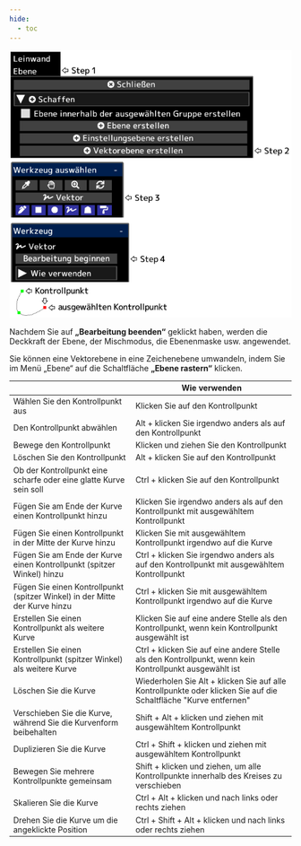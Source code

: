 ```yaml
---
hide:
  - toc
---
```


<!-- https://steamcommunity.com/sharedfiles/filedetails/?id=2955215165 -->

![vector_layer](./image/vector_layer.png)

Nachdem Sie auf __„Bearbeitung beenden“__ geklickt haben, werden die Deckkraft der Ebene, der Mischmodus, die Ebenenmaske usw. angewendet.

Sie können eine Vektorebene in eine Zeichenebene umwandeln, indem Sie im Menü „Ebene“ auf die Schaltfläche __„Ebene rastern“__ klicken.

|  | Wie verwenden |
| ------ | ----------- |
| Wählen Sie den Kontrollpunkt aus | Klicken Sie auf den Kontrollpunkt |
| Den Kontrollpunkt abwählen | Alt + klicken Sie irgendwo anders als auf den Kontrollpunkt |
| Bewege den Kontrollpunkt | Klicken und ziehen Sie den Kontrollpunkt |
| Löschen Sie den Kontrollpunkt | Alt + klicken Sie auf den Kontrollpunkt |
| Ob der Kontrollpunkt eine scharfe oder eine glatte Kurve sein soll | Ctrl + klicken Sie auf den Kontrollpunkt |
| Fügen Sie am Ende der Kurve einen Kontrollpunkt hinzu | Klicken Sie irgendwo anders als auf den Kontrollpunkt mit ausgewähltem Kontrollpunkt |
| Fügen Sie einen Kontrollpunkt in der Mitte der Kurve hinzu | Klicken Sie mit ausgewähltem Kontrollpunkt irgendwo auf die Kurve |
| Fügen Sie am Ende der Kurve einen Kontrollpunkt (spitzer Winkel) hinzu | Ctrl + klicken Sie irgendwo anders als auf den Kontrollpunkt mit ausgewähltem Kontrollpunkt |
| Fügen Sie einen Kontrollpunkt (spitzer Winkel) in der Mitte der Kurve hinzu | Ctrl + klicken Sie mit ausgewähltem Kontrollpunkt irgendwo auf die Kurve |
| Erstellen Sie einen Kontrollpunkt als weitere Kurve | Klicken Sie auf eine andere Stelle als den Kontrollpunkt, wenn kein Kontrollpunkt ausgewählt ist |
| Erstellen Sie einen Kontrollpunkt (spitzer Winkel) als weitere Kurve | Ctrl + klicken Sie auf eine andere Stelle als den Kontrollpunkt, wenn kein Kontrollpunkt ausgewählt ist |
| Löschen Sie die Kurve | Wiederholen Sie Alt + klicken Sie auf alle Kontrollpunkte oder klicken Sie auf die Schaltfläche "Kurve entfernen" |
| Verschieben Sie die Kurve, während Sie die Kurvenform beibehalten | Shift + Alt + klicken und ziehen mit ausgewähltem Kontrollpunkt |
| Duplizieren Sie die Kurve | Ctrl + Shift + klicken und ziehen mit ausgewähltem Kontrollpunkt |
| Bewegen Sie mehrere Kontrollpunkte gemeinsam | Shift + klicken und ziehen, um alle Kontrollpunkte innerhalb des Kreises zu verschieben |
| Skalieren Sie die Kurve | Ctrl + Alt + klicken und nach links oder rechts ziehen |
| Drehen Sie die Kurve um die angeklickte Position | Ctrl + Shift + Alt + klicken und nach links oder rechts ziehen |
